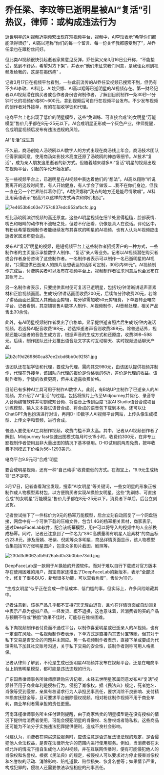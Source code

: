 # 乔任梁、李玟等已逝明星被AI“复活”引热议，律师：或构成违法行为

逝世明星的AI视频近期频繁出现在短视频平台，视频中，AI李玟表示“希望你们都能活得很好”，AI高以翔称“你们的每一个留言、每一份关怀我都感受到了”，AI乔任梁也在跟粉丝问好。

但此类AI视频很快引起逝者家属意见反弹，乔任梁父亲3月16日公开称，“不能接受，感到不舒适，希望对方下架”，并表示“他们未征求我们同意，是我侄女刷到视频发给我的，这是在揭伤疤”
。

记者3月17日在视频平台看到，一些此前流传的AI乔任梁视频已搜索不到，但仍有不少AI李玟、AI科比、AI姚贝娜、AI高以翔等已逝明星的AI视频存在。第一财经记者以AI视频潜在购买者或合作者身份咨询制作者，了解到目前制作一条30秒~1分钟时长的视频价格80~600元，拿到视频后可自行在视频平台发布。不少发布视频的创作者对外接单，有的在招收学徒和代理。

电商平台上也出现了低价的明星模型，这些“免训练、可直接合成”的女明星“万能模型”售价几乎都在8元-25元以下。AI合成明星正形成一个灰色产业，律师提醒，合成明星视频后发布有违法违规的风险。

AI“复活”成生意

不久前，商汤创始人汤晓鸥以AI数字人的方式出现在商汤线上年会，商汤技术团队征得家属同意，使用商汤如影技术高度还原了汤晓鸥的神态等细节。AI技术“复活”，成为亲人朋友追思逝者的新方式。但随着越来越多AI“复活”明星的视频出现在视频平台，引起的争论开始发酵。

在一些视频平台上，已逝明星在AI视频中表达着他们的“想法”。AI高以翔称“听说我离开的这段时间里，有人开始健身，有人学会了做饭……我不在你们身边，但我一直在另一个世界陪伴着你们”。AI姚贝娜称“我去的地方还是能尽情歌唱”。AI科比用英语表示“很高兴以这样的方式再次和你们相见”。

![7e4653b8c63e7757c837edc952afbcfc.jpg](https://raw.githubusercontent.com/qqhsx/qqnews_image/main/2024/03/17/乔任梁、李玟等已逝明星被AI“复活”引热议，律师：或构成违法行为/7e4653b8c63e7757c837edc952afbcfc.jpg)

相比汤晓鸥演讲视频的高还原度，这些AI明星视频在细节处显得粗糙，脸部表情、嘴巴和眼睛的动作有不流畅之处，但若不仔细看，仍像是真人在说话。评论区中，有粉丝希望视频制作者能继续发布其喜欢的明星的AI视频，也有人认为AI视频应由逝者家属发布更合适。

发布AI“复活”明星的视频，是短视频平台上这些制作者招揽客户的一种方式，一些制作者的主页显示承接数字人制作、“复活”亲人等业务。记者以AI视频潜在购买者或合作者身份咨询了这些制作者。一名制作者表示可以制作一名已逝明星的AI视频，“只需提供已逝亲人的照片及想表达的话即可定制，30秒内89元”。AI视频制作完成后，付费购买者可以发布在视频平台上，视频制作者征求同意后也会发布在其账号上。

另一名制作者表示，只要提供素材便可复活已逝明星，包括1分钟清晰讲话声音素材和正脸视频画面。生成1分钟讲话画面收费200元，后续每分钟收费20元，若除了讲话画面还需加入其他画面剪辑，每分钟需加收50元剪辑费，下单要转至电商平台。记者看到，其店铺销售AI数字人制作、AI视频制作、AI音频处理，相关产品售出30余份。

此外，有AI明星视频制作者发出了价格单，显示提供逝者照片后生成1分钟内说话视频，若选择AI配音收费198元，若选择逝者声音则收费398元。除普通话外，视频还能以逝者的音色生成方言，根据声音的生成方式和还原度，收费398~598元。后续，制作团队还计划推出语音及文字实时互动聊天、实时视频通话聊天产品。

![b2c19d269860ca87ee2cbd6bb0c92f81.jpg](https://raw.githubusercontent.com/qqhsx/qqnews_image/main/2024/03/17/乔任梁、李玟等已逝明星被AI“复活”引热议，律师：或构成违法行为/b2c19d269860ca87ee2cbd6bb0c92f81.jpg)

该团队还在招学徒和代理，要成为代理，需向其交980元，由该团队提供视频并制作，代理在外接单，该团队向代理的报价是价格表的6折，差价是代理的收益。该制作者称，学徒的收费更高，但并未透露收费价格。

目前已有多种AI工具可用于制作AI数字人。此前，有B站UP主制作了已逝亲人的AI视频，并介绍了AI“复活”的过程。包括将照片上传至Midjourney并优化、录音导入音频编辑软件并切割成短音频、将语音上传到百度飞浆AI
Studio语音合成项目训练模型、输入文本尝试语音合成、将合成的语音包下载到本地。还可以让ChatGPT角色扮演进行对话，再用D-
ID数字人AI视频平台网站，上传头像生成模型、上传文字和音频，进行合成。

普通人要使用AI工具制作视频，收费门槛不算太高。其中，记者从AI视频创作者了解到，Midjourney
fast快速出图模式每月时长15小时，收费约300元，在非专业影视制作者使用且非大量出图的情况下基本够用。D-ID试用前两周免费，按年收费不同模式下价格为56~1293美元。

电商平台9.9元可“合成”明星

要合成明星视频，还有一种“自己动手”收费更低的方式。在淘宝上，“9.9元生成杨幂”已不是梦。

3月17日，记者查看淘宝发现，搜索“AI女明星”等关键词，一些女明星的形象正被制作成人物模型素材包，以方便购买者实现AI换脸女明星。这些“免训练、可直接合成”的女明星“万能模型”售价几乎都在8元-25元以下，消费者下单后，后台立刻发货。

记者尝试拍下了一件标价为9元的杨幂万能模型，后台立刻自动回复了一个网盘链接，网盘中有一个可供下载的压缩文件，包含1.4G的杨幂相关素材，商家表示，通过DeepFaceLab软件，配合该杨幂模型，用户可以将导入的视频中的人全部换成杨幂。同时，记者还注意到了一件名为“SRC高质量稀有明星人脸素材”的商品标价23.8元，涉及唐嫣、杨紫、倪妮等众多明星，商品详情页面显示，该人物模型合集包括10万张明星图片，包含众多影片截图、剧照等。

![230d3d6062afb9d26a5d0c3b0bbe73dd.jpg](https://raw.githubusercontent.com/qqhsx/qqnews_image/main/2024/03/17/乔任梁、李玟等已逝明星被AI“复活”引热议，律师：或构成违法行为/230d3d6062afb9d26a5d0c3b0bbe73dd.jpg)

DeepFaceLab是一款用于AI换脸的开源软件。而对于难以自行下载或对官方版本存在使用困难的用户，淘宝商家还推出了DeepFaceLab的新版本，表示“全部汉化，修复了很多BUG，新增很多功能，可以查看角度”，售价为10元。

“生成女明星”似乎正在变成一件低成本、低门槛的事，但实际上，许多风险暗藏其中。

记者注意到，该类产品几乎都不支持7天无理由退货，且均在详情页面或自动回复中表示产品为虚拟产品，一经发货、概不退换，这也意味着，若消费者购买的产品与预期不符或“换脸”效果不佳时，可能存在维权困难。

私下向视频制作者付费而不通过平台，以制作喜爱明星或已逝亲人的AI视频，也有一定潜在风险。一名视频制作者表示，下单方式是直接向其支付宝转账，但其对于私下交易是否安全的问题并未回应。另一名视频制作者表示，直接下单或要成为代理需私下加其社交账号沟通，关于私下交易的安全性，该制作者则称可用人格担保。

记者从律师了解到，不论是生成已逝明星AI视频并发布在视频平台，还是在电商平台上销售明星模型，都可能是违法违规的行为。

广东国鼎律师事务所律师廖建勋告诉记者，未经去世明星家属同意发布AI“复活”视频甚至用于商业牟利是侵权行为，侵犯了肖像权。据《民法典》规定，死者姓名、肖像等受到侵害，亲属有权请求行为人承担民事责任，要求消除不良影响、支付精神损害抚慰金等，且可要求平台删除侵权视频。相对粉丝制作视频不用于商业牟利，商业牟利者需承担的责任更重。

河南泽槿律师事务所主任付建则提醒，由于商家售卖的明星模型是在没有授权的情况下提供给消费者使用，可能会侵犯明星的肖像权、名誉权或者隐私权。这些商品还可能为不法分子实施违法犯罪提供便利，造成不良社会影响。

付建认为，消费者在购买这些服务时，应该注意是否违反法律法规的规定，是否侵犯他人合法权益，是否在法律所允许的范围内进行使用服务。例如，当消费者在未经允许的情况下擅自生成他人的AI视频，并在互联网传播时，便有可能侵犯他人的肖像权和名誉权。根据《民法典》的规定，被侵权人可以要求对方停止侵害肖像权和名誉权的活动、消除影响、赔礼道歉、赔偿损失、恢复名誉等；如果情节严重，构成犯罪的，侵权人还需要依法承担相应的刑事责任。

